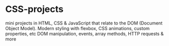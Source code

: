 # CSS-projects

mini projects in HTML, CSS & JavaScript that relate to the DOM (Document Object Model).
Modern styling with flexbox, CSS animations, custom properties, etc
DOM manipulation, events, array methods, HTTP requests & more
